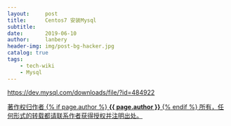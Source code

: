 ```yaml
---
layout:     post
title:      Centos7 安装Mysql
subtitle:   
date:       2019-06-10
author:     lanbery
header-img: img/post-bg-hacker.jpg
catalog: true
tags:
    - tech-wiki
    - Mysql	
---
```


https://dev.mysql.com/downloads/file/?id=484922


<html>
<div class="col-lg-8 col-lg-offset-3 col-md-10 col-md-offset-1">
	<div class="pull-right">
		<a href="https://lanbery.github.io/about" target="self" class="copyright-link">
			著作权归作者
			{% if page.author %}
<strong>{{ page.author }}</strong>
			{% endif %}
			所有，任何形式的转载都请联系作者获得授权并注明出处。
		</a>
	</div>
</div>
</html>